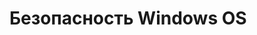 # Безопасность Windows OS

<img src="./Screenshot_2024-09-15_12-40-03.png" alt="">
<img src="./Screenshot_2024-09-15_12-42-22.png" alt="">
<img src="./Screenshot_2024-09-15_12-43-40.png" alt="">
<img src="./Screenshot_2024-09-15_12-43-59.png" alt="">
<img src="./Screenshot_2024-09-15_12-44-18.png" alt="">
<img src="./Screenshot_2024-09-15_12-44-42.png" alt="">
<img src="./Screenshot_2024-09-15_18-31-41.png" alt="">
<img src="./Screenshot_2024-09-15_18-36-07.png" alt="">
<img src="./Screenshot_2024-09-15_18-39-02.png" alt="">
<img src="./Screenshot_2024-09-15_18-42-50.png" alt="">
<img src="./Screenshot_2024-09-15_18-44-05.png" alt="">
<img src="./Screenshot_2024-09-15_18-44-24.png" alt="">
<img src="./Screenshot_2024-09-15_19-07-15.png" alt="">
<img src="./Screenshot_2024-09-15_19-08-54.png" alt="">

